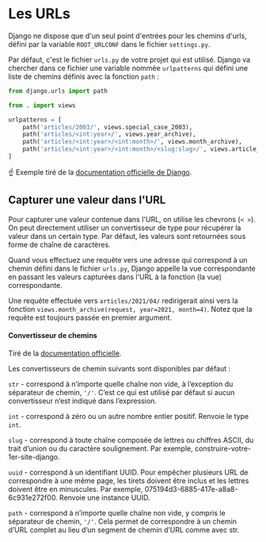 # Les URLs

Django ne dispose que d'un seul point d'entrées pour les chemins d'urls, défini par la variable `ROOT_URLCONF` dans le fichier `settings.py`.

Par défaut, c'est le fichier `urls.py` de votre projet qui est utilisé. Django va chercher dans ce fichier une variable nommée `urlpatterns` qui défini une liste de chemins définis avec la fonction `path` :

```python
from django.urls import path

from . import views

urlpatterns = [
    path('articles/2003/', views.special_case_2003),
    path('articles/<int:year>/', views.year_archive),
    path('articles/<int:year>/<int:month>/', views.month_archive),
    path('articles/<int:year>/<int:month>/<slug:slug>/', views.article_detail),
]
``` 
☝️ Exemple tiré de la [documentation officielle de Django](https://docs.djangoproject.com/fr/3.1/topics/http/urls/#example).

## Capturer une valeur dans l'URL

Pour capturer une valeur contenue dans l'URL, on utilise les chevrons (`< >`). On peut directement utiliser un convertisseur de type pour récupérer la valeur dans un certain type.
Par défaut, les valeurs sont retournées sous forme de chaîne de caractères.

Quand vous effectuez une requête vers une adresse qui correspond à un chemin défini dans le fichier `urls.py`, Django appelle la vue correspondante en passant les valeurs capturées dans l'URL à la fonction (la vue) correspondante.

Une requête effectuée vers `articles/2021/04/` redirigerait ainsi vers la fonction `views.month_archive(request, year=2021, month=4)`. Notez que la requête est toujours passée en premier argument.

#### Convertisseur de chemins
Tiré de la [documentation officielle](https://docs.djangoproject.com/fr/3.1/topics/http/urls/#path-converters).

Les convertisseurs de chemin suivants sont disponibles par défaut :

`str` - correspond à n’importe quelle chaîne non vide, à l’exception du séparateur de chemin, `'/'`. C’est ce qui est utilisé par défaut si aucun convertisseur n’est indiqué dans l’expression.  

`int` - correspond à zéro ou un autre nombre entier positif. Renvoie le type `int`.  

`slug` - correspond à toute chaîne composée de lettres ou chiffres ASCII, du trait d’union ou du caractère soulignement. Par exemple, construire-votre-1er-site-django.  

`uuid` - correspond à un identifiant UUID. Pour empêcher plusieurs URL de correspondre à une même page, les tirets doivent être inclus et les lettres doivent être en minuscules. Par exemple, 075194d3-6885-417e-a8a8-6c931e272f00. Renvoie une instance UUID.

`path` - correspond à n’importe quelle chaîne non vide, y compris le séparateur de chemin, `'/'`. Cela permet de correspondre à un chemin d’URL complet au lieu d’un segment de chemin d’URL comme avec str.

